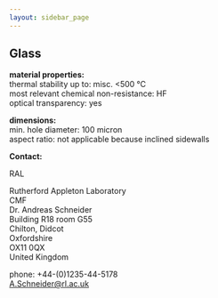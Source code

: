 ```yaml
---
layout: sidebar_page
---
```


## Glass

__material properties:__  
thermal stability up to:	misc. <500 °C  
most relevant chemical non-resistance:	HF  
optical transparency:	yes

	
__dimensions:__	  
min. hole diameter:	100 micron  
aspect ratio:	not applicable because inclined sidewalls
<!--break-->
__Contact:__

RAL

Rutherford Appleton Laboratory  
CMF  
Dr. Andreas Schneider  
Building R18 room G55   
Chilton, Didcot  
Oxfordshire   
OX11 0QX   
United Kingdom

phone: +44-(0)1235-44-5178  
A.Schneider@rl.ac.uk